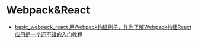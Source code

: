 # Webpack&React

- [basic_webpack_react 用Webpack构建例子，作为了解Webpack构建React应用是一个还不错的入门教程](https://github.com/bulldog478/Webpack-React/tree/master/basic_webpack_react)